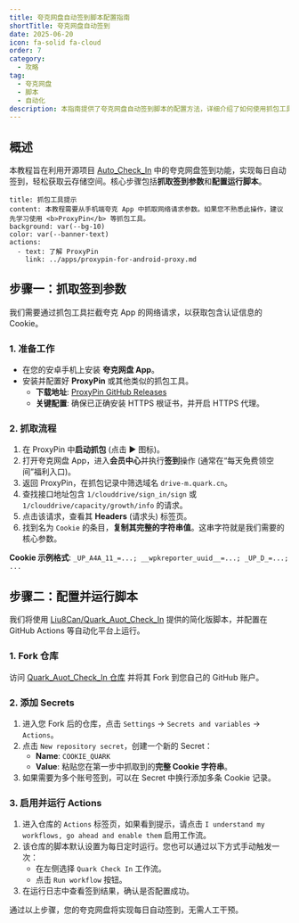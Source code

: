 ```yaml
---
title: 夸克网盘自动签到脚本配置指南
shortTitle: 夸克网盘自动签到
date: 2025-06-20
icon: fa-solid fa-cloud
order: 7
category:
  - 攻略
tag:
  - 夸克网盘
  - 脚本
  - 自动化
description: 本指南提供了夸克网盘自动签到脚本的配置方法，详细介绍了如何使用抓包工具（如 ProxyPin）在手机端获取签到所需的 Cookie 参数，并提供了修改 Python 脚本以实现自动化签到的具体步骤。
---
```


## 概述

本教程旨在利用开源项目 [Auto_Check_In](https://github.com/BNDou/Auto_Check_In) 中的夸克网盘签到功能，实现每日自动签到，轻松获取云存储空间。核心步骤包括**抓取签到参数**和**配置运行脚本**。

```component VPBanner
title: 抓包工具提示
content: 本教程需要从手机端夸克 App 中抓取网络请求参数。如果您不熟悉此操作，建议先学习使用 <b>ProxyPin</b> 等抓包工具。
background: var(--bg-10)
color: var(--banner-text)
actions:
  - text: 了解 ProxyPin
    link: ../apps/proxypin-for-android-proxy.md
```

## 步骤一：抓取签到参数

我们需要通过抓包工具拦截夸克 App 的网络请求，以获取包含认证信息的 Cookie。

### 1. 准备工作
- 在您的安卓手机上安装 **夸克网盘 App**。
- 安装并配置好 **ProxyPin** 或其他类似的抓包工具。
  - **下载地址**: [ProxyPin GitHub Releases](https://github.com/wanghongenpin/proxypin/releases)
  - **关键配置**: 确保已正确安装 HTTPS 根证书，并开启 HTTPS 代理。

### 2. 抓取流程
1.  在 ProxyPin 中**启动抓包** (点击 ▶️ 图标)。
2.  打开夸克网盘 App，进入**会员中心**并执行**签到**操作 (通常在“每天免费领空间”福利入口)。
3.  返回 ProxyPin，在抓包记录中筛选域名 `drive-m.quark.cn`。
4.  查找接口地址包含 `1/clouddrive/sign_in/sign` 或 `1/clouddrive/capacity/growth/info` 的请求。
5.  点击该请求，查看其 **Headers** (请求头) 标签页。
6.  找到名为 `Cookie` 的条目，**复制其完整的字符串值**。这串字符就是我们需要的核心参数。

**Cookie 示例格式**: `_UP_A4A_11_=...; __wpkreporter_uuid__=...; _UP_D_=...; ...`

## 步骤二：配置并运行脚本

我们将使用 [Liu8Can/Quark_Auot_Check_In](https://github.com/Liu8Can/Quark_Auot_Check_In) 提供的简化版脚本，并配置在 GitHub Actions 等自动化平台上运行。

### 1. Fork 仓库
访问 [Quark_Auot_Check_In 仓库](https://github.com/Liu8Can/Quark_Auot_Check_In) 并将其 Fork 到您自己的 GitHub 账户。

### 2. 添加 Secrets
1.  进入您 Fork 后的仓库，点击 `Settings` → `Secrets and variables` → `Actions`。
2.  点击 `New repository secret`，创建一个新的 Secret：
    *   **Name**: `COOKIE_QUARK`
    *   **Value**: 粘贴您在第一步中抓取到的**完整 Cookie 字符串**。
3.  如果需要为多个账号签到，可以在 Secret 中换行添加多条 Cookie 记录。

### 3. 启用并运行 Actions
1.  进入仓库的 `Actions` 标签页，如果看到提示，请点击 `I understand my workflows, go ahead and enable them` 启用工作流。
2.  该仓库的脚本默认设置为每日定时运行。您也可以通过以下方式手动触发一次：
    *   在左侧选择 `Quark Check In` 工作流。
    *   点击 `Run workflow` 按钮。
3.  在运行日志中查看签到结果，确认是否配置成功。

通过以上步骤，您的夸克网盘将实现每日自动签到，无需人工干预。